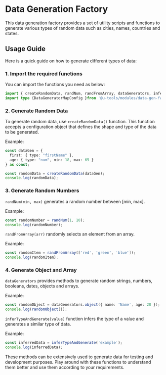 # Data Generation Factory

This data generation factory provides a set of utility scripts and functions to generate various types of random data such as cities, names, countries and states.

## Usage Guide

Here is a quick guide on how to generate different types of data:

### 1. Import the required functions

You can import the functions you need as below:

```typescript
import { createRandomData, randNum, randFromArray, dataGenerators, inferTypeAndGenerate  } from '@u-tools/modules/data-gen-factory';
import type {DataGeneratorMapConfig }from '@u-tools/modules/data-gen-factory'

```

### 2. Generate Random Data

To generate random data, use `createRandomData()` function. This function accepts a configuration object that defines the shape and type of the data to be generated.

Example:

```typescript
const dataGen = {
  first: { type: "firstName" },
  age: { type: "num", min: 18, max: 65 }
} as const;

const randomData = createRandomData(dataGen);
console.log(randomData);
```

### 3. Generate Random Numbers

`randNum(min, max)` generates a random number between [min, max].

Example:

```typescript
const randomNumber = randNum(1, 10);
console.log(randomNumber);
```

`randFromArray(arr)` randomly selects an element from an array.

Example:

```typescript
const randomItem = randFromArray(['red', 'green', 'blue']);
console.log(randomItem);
```

### 4. Generate Object and Array

`dataGenerators` provides methods to generate random strings, numbers, booleans, dates, objects and arrays.

Example:

```typescript
const randomObject = dataGenerators.object({ name: 'Name', age: 20 });
console.log(randomObject());
```

`inferTypeAndGenerate(value)` function infers the type of a value and generates a similar type of data.

Example:

```typescript
const inferredData = inferTypeAndGenerate('example');
console.log(inferredData);
```

These methods can be extensively used to generate data for testing and development purposes. Play around with these functions to understand them better and use them according to your requirements.
